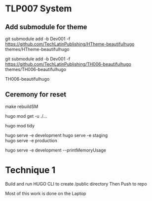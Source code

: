 # TLP007 System





## Add submodule for theme

git submodule add -b Dev001 -f https://github.com/TechLatinPublishing/HTheme-beautifulhugo themes/HTheme-beautifulhugo


git submodule add -b Dev001 -f https://github.com/TechLatinPublishing/TH006-beautifulhugo themes/TH006-beautifulhugo

TH006-beautifulhugo




## Ceremony for reset




make rebuildSM                             


hugo mod get -u ./...   


hugo mod tidy    


hugo serve -e development
hugo serve -e staging  
hugo serve -e production


hugo serve -e development --printMemoryUsage


# Technique 1

Build and run HUGO CLI to create /public directory
Then Push to repo

Most of this work is done on the Laptop






